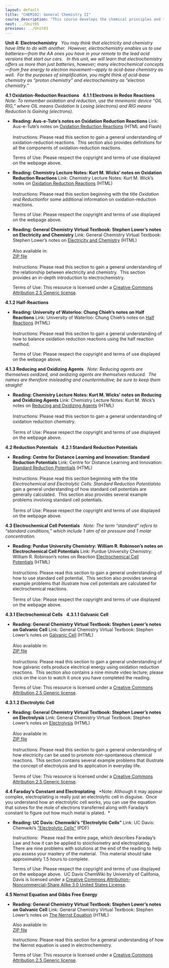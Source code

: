 ```yaml
---
layout: default
title: "CHEM102: General Chemistry II"
course_description: "This course develops the chemical principles and theories that are used in a variety of practical applications. Topics include chemical kinetics, solution chemistry, chemical equilibrium, acids, bases, and buffers, electrochemistry, nuclear chemistry, and an introduction to organic chemistry."
next: ../Unit05
previous: ../Unit03
---
```

**Unit 4: Electrochemistry** <span id="4"></span> 
*You may think that electricity and chemistry have little to do with
another.  However, electrochemistry enables us to use batteries—from the
AA ones you have in your remote to the lead acid versions that start our
cars.   In this unit, we will learn that electrochemistry offers us more
than just batteries, however; many electrochemical concepts—from free
energy to electron movement—apply to acid-base chemistry as well.  For
the purposes of simplification, you might think of acid-base chemistry
as “proton chemistry” and electrochemistry as “electron chemistry.”*

**4.1 Oxidation-Reduction Reactions** <span id="4.1"></span> 
**4.1.1 Electrons in Redox Reactions** <span id="4.1.1"></span> 
*Note: To remember oxidation and reduction, use the mnemonic device “OIL
RIG,” where OIL means Oxidation Is Losing (electrons) and RIG means
Reduction Is Gaining (electrons).*

-   **Reading: Aus-e-Tute’s notes on Oxidation Reduction Reactions**
    Link: Aus-e-Tute’s notes on [Oxidation Reduction
    Reactions](http://www.ausetute.com.au/redox.html) (HTML and Flash)  
        
     Instructions: Please read this section to gain a general
    understanding of oxidation-reduction reactions.  This section also
    provides definitions for all the components of oxidation-reduction
    reactions.  
      
     Terms of Use: Please respect the copyright and terms of use
    displayed on the webpage above.

-   **Reading: Chemistry Lecture Notes: Kurt M. Wicks’ notes on
    Oxidation Reduction Reactions**
    Link: Chemistry Lecture Notes: Kurt M. Wick’s notes on [Oxidation
    Reduction
    Reactions](http://www.chemistrylecturenotes.com/html/oxidation___reduction_reaction.html) (HTML)  
        
     Instructions: Please read this section beginning with the title
    *Oxidation and Reduction*for some additional information on
    oxidation-reduction reactions.    
      
     Terms of Use: Please respect the copyright and terms of use
    displayed on the webpage above.

-   **Reading: General Chemistry Virtual Textbook: Stephen Lower’s notes
    on Electricity and Chemistry**
    Link: General Chemistry Virtual Textbook: Stephen Lower’s notes on
    [Electricity and
    Chemistry](http://resources.saylor.org.s3.amazonaws.com/CHEM/CHEM102/CHEM102-4.1.1-Chem1ElectrochemistryIntroduction-CCBYNCSA_files/CHEM102-4.1.1-Chem1ElectrochemistryIntroduction-CCBYNCSA.html) (HTML)  
        
     Also available in:  
     [ZIP file](http://www.chem1.com/acad/webtext/download.html)  
        
     Instructions: Please read this section to gain a general
    understanding of the relationship between electricity and chemistry.
     This section provides an in-depth introduction to
    electrochemistry.  
      
     Terms of Use: This resource is licensed under a [Creative Commons
    Attribution 2.5 Generic
    license](http://creativecommons.org/licenses/by/2.5/).

**4.1.2 Half-Reactions** <span id="4.1.2"></span> 
-   **Reading: University of Waterloo: Chung Chieh’s notes on Half
    Reactions**
    Link: University of Waterloo: Chung Chieh’s notes on [Half
    Reactions](http://www.science.uwaterloo.ca/%7Ecchieh/cact/c123/halfreac.html) (HTML)  
        
     Instructions: Please read this section to gain a general
    understanding of how to balance oxidation reduction reactions using
    the half reaction method.    
      
     Terms of Use: Please respect the copyright and terms of use
    displayed on the webpage above.

**4.1.3 Reducing and Oxidizing Agents** <span id="4.1.3"></span> 
*Note: Reducing agents are themselves oxidized, and oxidizing agents are
themselves reduced.  The names are therefore misleading and
counterintuitive; be sure to keep them straight!*

-   **Reading: Chemistry Lecture Notes: Kurt M. Wicks’ notes on Reducing
    and Oxidizing Agents**
    Link: Chemistry Lecture Notes: Kurt M. Wick’s notes on [Reducing and
    Oxidizing
    Agents](http://www.chemistrylecturenotes.com/html/oxidizing_agents___reducing_ag.html) (HTML)  
        
     Instructions: Please read this section to gain a general
    understanding of oxidation reduction chemistry.  
        
     Terms of Use: Please respect the copyright and terms of use
    displayed on the webpage above.

**4.2 Reduction Potentials** <span id="4.2"></span> 
**4.2.1 Standard Reduction Potentials** <span id="4.2.1"></span> 
-   **Reading: Centre for Distance Learning and Innovation: Standard
    Reduction Potentials**
    Link: Centre for Distance Learning and Innovation: [Standard
    Reduction
    Potentials](http://www.csudh.edu/oliver/chemdata/data-e.htm) (HTML)  
        
     Instructions: Please read this section beginning with the title
    *Electrochemical and Electrolytic Cells: Standard Reduction
    Potentials*to gain a general understanding of how standard cell
    potentials are generally calculated.  This section also provides
    several example problems involving standard cell potentials.  
        
     Terms of Use: Please respect the copyright and terms of use
    displayed on the webpage above.

**4.3 Electrochemical Cell Potentials** <span id="4.3"></span> 
*Note: The term “standard” refers to “standard conditions,” which
include 1 atm of air pressure and 1 molar concentration.*

-   **Reading: Purdue University Chemistry: William R. Robinson’s notes
    on Electrochemical Cell Potentials**
    Link: Purdue University Chemistry: William R. Robinson’s notes on
    Reaction [Electrochemical Cell
    Potentials](http://www.chem.purdue.edu/gchelp/howtosolveit/Electrochem/Electrochemical_Cell_Potentials.htm) (HTML)  
        
     Instructions: Please read this section to gain a general
    understanding of how to use standard cell potential.  This section
    also provides several example problems that illustrate how cell
    potentials are calculated for electrochemical reactions.  
        
     Terms of Use: Please respect the copyright and terms of use
    displayed on the webpage above.

**4.3.1 Electrochemical Cells** <span id="4.3.1"></span> 
**4.3.1.1 Galvanic Cell** <span id="4.3.1.1"></span> 
-   **Reading: General Chemistry Virtual Textbook: Stephen Lower’s notes
    on Galvanic Cell**
    Link: General Chemistry Virtual Textbook: Stephen Lower’s notes on
    [Galvanic
    Cell](http://resources.saylor.org.s3.amazonaws.com/CHEM/CHEM102/CHEM102-4.3.1.1-Chem1Electrochemistrycellsandelectrodes-CCBYNCSA_files/CHEM102-4.3.1.1-Chem1Electrochemistrycellsandelectrodes-CCBYNCSA.html) (HTML)  
        
     Also available in:  
     [ZIP file](http://www.chem1.com/acad/webtext/download.html)  
        
     Instructions: Please read this section to gain a general
    understanding of how galvanic cells produce electrical energy using
    oxidation reduction reactions.  This section also contains a nine
    minute video lecture; please click on the icon to watch it once you
    have completed the reading.  
      
     Terms of Use: This resource is licensed under a [Creative Commons
    Attribution 2.5 Generic
    license](http://creativecommons.org/licenses/by/2.5/).

**4.3.1.2 Electrolytic Cell** <span id="4.3.1.2"></span> 
-   **Reading: General Chemistry Virtual Textbook: Stephen Lower’s notes
    on Electrolysis**
    Link: General Chemistry Virtual Textbook: Stephen Lower’s notes on
    [Electrolysis](http://resources.saylor.org.s3.amazonaws.com/CHEM/CHEM102/CHEM102-4.3.1.2-Chem1ElectrochemistryElectrolysis-CCBYNCSA_files/CHEM102-4.3.1.2-Chem1ElectrochemistryElectrolysis-CCBYNCSA.html) (HTML)  
        
     Also available in:  
     [ZIP file](http://www.chem1.com/acad/webtext/download.html)  
        
     Instructions: Please read this section to gain a general
    understanding of how electricity can be used to promote
    non-spontaneous chemical reactions.  This section contains several
    example problems that illustrate the concept of electrolysis and its
    application in everyday life.    
        
     Terms of Use: This resource is licensed under a [Creative Commons
    Attribution 2.5 Generic
    license](http://creativecommons.org/licenses/by/2.5/).

**4.4 Faraday’s Constant and Electroplating** <span id="4.4"></span> 
*Note: Although it may appear complex, electroplating is really just an
electrolytic cell in disguise.  Once you understand how an electrolytic
cell works, you can use the equation that solves for the mole of
electrons transferred along with Faraday’s constant to figure out how
much metal is plated.  *

-   **Reading: UC Davis: Chemwiki’s “Electrolytic Cells”**
    Link: UC Davis: Chemwiki’s [“Electrolytic
    Cells”](https://resources.saylor.org/wwwresources/archived/site/wp-content/uploads/2012/08/Electrolytic-Cells.pdf)
    (PDF)  
      
     Instructions:  Please read the entire page, which describes
    Faraday’s Law and how it can be applied to stoichiometry and
    electroplating.  There are nine problems with solutions at the end
    of the reading to help you assess your mastery of the material. 
    This material should take approximately 1.5 hours to complete.  
      
     Terms of Use: Please respect the copyright and terms of use
    displayed on the webpage above.  UC Davis ChemWiki by University of
    Califonia, Davis is licensed under a [Creative Commons
    Attribution-Noncommercial-Share Alike 3.0 United States
    License](http://creativecommons.org/licenses/by-nc-sa/3.0/us/). 

**4.5 Nernst Equation and Gibbs Free Energy** <span id="4.5"></span> 
-   **Reading: General Chemistry Virtual Textbook: Stephen Lower’s notes
    on Galvanic Cell**
    Link: General Chemistry Virtual Textbook: Stephen Lower’s notes on
    [The Nernst
    Equation](http://resources.saylor.org.s3.amazonaws.com/CHEM/CHEM102/CHEM102-4.5-AllaboutElectrochemistrytheNernstequation-CCBYNCSA_files/CHEM102-4.5-AllaboutElectrochemistrytheNernstequation-CCBYNCSA.html) (HTML)  
      
     Also available in:  
     [ZIP file](http://www.chem1.com/acad/webtext/download.html)  
      
     Instructions: Please read this section for a general understanding
    of how the Nernst equation is used in electrochemistry.      
      
     Terms of Use: This resource is licensed under a [Creative Commons
    Attribution 2.5 Generic
    license](http://creativecommons.org/licenses/by/2.5/).


